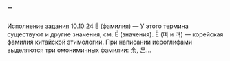 # -
Исполнение задания 10.10.24 Ё (фамилия) — У этого термина существуют и другие значения, см. Ё (значения). Ё (여 и 려) — корейская фамилия китайской этимологии. При написании иероглифами выделяются три омонимичных фамилии: 余, 呂...

